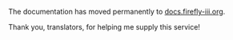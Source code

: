 The documentation has moved permanently to [docs.firefly-iii.org](https://docs.firefly-iii.org/firefly-iii/concepts/categories/).

Thank you, translators, for helping me supply this service!
